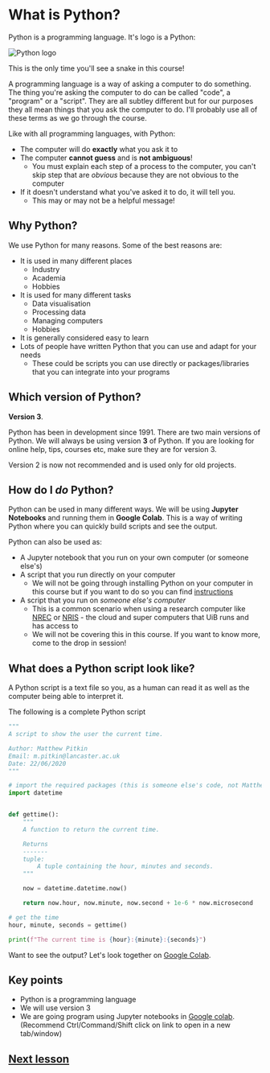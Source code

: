 # What is Python?

Python is a programming language. It's logo is a Python:

![Python logo](https://www.python.org/static/community_logos/python-logo-master-v3-TM.png)

This is the only time you'll see a snake in this course!

A programming language is a way of asking a computer to do something. The thing you're asking the computer to do can be called "code", a "program" or a "script". They are all subtley different but for our purposes they all mean things that you ask the computer to do. I'll probably use all of these terms as we go through the course.

Like with all programming languages, with Python:
- The computer will do **exactly** what you ask it to
- The computer **cannot guess** and is **not ambiguous**!
  - You must explain each step of a process to the computer, you can't skip step that are *obvious* because they are not obvious to the computer
- If it doesn't understand what you've asked it to do, it will tell you. 
  - This may or may not be a helpful message!

## Why Python?

We use Python for many reasons. Some of the best reasons are:
- It is used in many different places
  - Industry
  - Academia
  - Hobbies
- It is used for many different tasks
  - Data visualisation
  - Processing data
  - Managing computers
  - Hobbies
- It is generally considered easy to learn
- Lots of people have written Python that you can use and adapt for your needs
  - These could be scripts you can use directly or packages/libraries that you can integrate into your programs

## Which version of Python?

**Version 3**. 

Python has been in development since 1991. There are two main versions of Python. We will always be using version **3** of Python. If you are looking for online help, tips, courses etc, make sure they are for version 3. 

Version 2 is now not recommended and is used only for old projects.

## How do I *do* Python?

Python can be used in many different ways. We will be using **Jupyter Notebooks** and running them in **Google Colab**. This is a way of writing Python where you can quickly build scripts and see the output.

Python can also be used as:
- A Jupyter notebook that you run on your own computer (or someone else's)
- A script that you run directly on your computer
  - We will not be going through installing Python on your computer in this course but if you want to do so you can find  [instructions](installPython.md)
- A script that you run on *someone else's computer*
  - This is a common scenario when using a research computer like [NREC](https://nrec.no/) or [NRIS](https://www.sigma2.no/about-us) - the cloud and super computers that UiB runs and has access to
  - We will not be covering this in this course. If you want to know more, come to the drop in session!

## What does a Python script look like?

A Python script is a text file so you, as a human can read it as well as the computer being able to interpret it. 

The following is a complete Python script

```python
"""
A script to show the user the current time.

Author: Matthew Pitkin
Email: m.pitkin@lancaster.ac.uk
Date: 22/06/2020
"""

# import the required packages (this is someone else's code, not Matthew's)
import datetime


def gettime():
    """
    A function to return the current time.

    Returns
    -------
    tuple:
        A tuple containing the hour, minutes and seconds.
    """

    now = datetime.datetime.now()

    return now.hour, now.minute, now.second + 1e-6 * now.microsecond

# get the time
hour, minute, seconds = gettime()

print(f"The current time is {hour}:{minute}:{seconds}")
```

Want to see the output? Let's look together on  [Google Colab](http://colab.research.google.com/github/dfbr/pythonLessons/blob/main/Notebooks/currentTime.ipynb).<!--
https://stackoverflow.com/questions/52131683/open-google-colab-notebook-from-url 
-->

## Key points

- Python is a programming language
- We will use version 3
- We are going program using Jupyter notebooks in [Google colab](https://colab.research.google.com/). (Recommend Ctrl/Command/Shift click on link to open in a new tab/window)

## [Next lesson](jupyterNotebook.md)